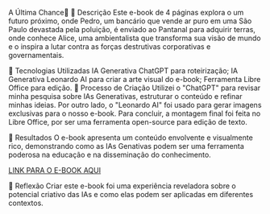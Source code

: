 A Última Chance🌌
📒 Descrição
Este e-book de 4 páginas explora o um futuro próximo, onde Pedro, um bancário que vende ar puro em uma São Paulo devastada pela poluição, é enviado ao Pantanal para adquirir terras, onde conhece Alice, uma ambientalista que transforma sua visão de mundo e o inspira a lutar contra as forças destrutivas corporativas e governamentais.

🤖 Tecnologias Utilizadas
IA Generativa ChatGPT para roteirização;
IA Generativa Leonardo AI para criar a arte visual do e-book;
Ferramenta Libre Office para edição.
🧐 Processo de Criação
Utilizei o "ChatGPT" para revisar minha pesquisa sobre IAs Generativas, estruturar o conteúdo e refinar minhas ideias. Por outro lado, o "Leonardo AI" foi usado para gerar imagens exclusivas para o nosso e-book. Para concluir, a montagem final foi feita no Libre Office, por ser uma ferramenta open-source para edição de texto.

🚀 Resultados
O e-book apresenta um conteúdo envolvente e visualmente rico, demonstrando como as IAs Genativas podem ser uma ferramenta poderosa na educação e na disseminação do conhecimento.

[LINK PARA O E-BOOK AQUI](https://github.com/fabricioqz/lab-natty-or-not/blob/main/exemplos/E-BOOK.md)

💭 Reflexão
Criar este e-book foi uma experiência reveladora sobre o potencial criativo das IAs e como elas podem ser aplicadas em diferentes contextos.
